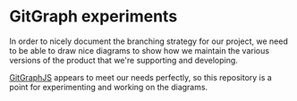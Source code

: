 # GitGraph experiments

In order to nicely document the branching strategy for our project, we need to be able to draw nice diagrams to show how we maintain the various versions of the product that we're supporting and developing.

[GitGraphJS](http://gitgraphjs.com/) appears to meet our needs perfectly, so this repository is a point for experimenting and working on the diagrams.